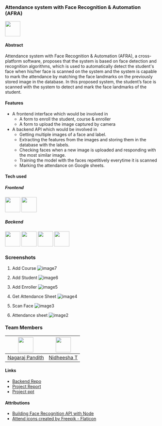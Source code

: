 ### Attendance system with Face Recognition & Automation (AFRA)
<img src="https://user-images.githubusercontent.com/83623339/208419055-c587c6fb-da93-42bc-b284-476caa6690c0.png" height="50" width="50" />

#### Abstract
Attendance system with Face Recognition & Automation (AFRA), a cross-platform software, proposes that the system is based on face detection and recognition algorithms, which is used to automatically detect the student's face when his/her face is scanned on the system and the system is capable to mark the attendance by matching the face landmarks on the previously stored image in the database. In this proposed system, the student’s face is scanned with the system to detect and mark the face landmarks of the student.

#### Features
- A frontend interface which would be involved in
  - A form to enroll the student, course & enroller
  - A form to upload the image captured by camera
- A backend API which would be involved in
  - Getting multiple images of a face and label.
  - Extracting the features from the images and storing them in the database with the labels.
  - Checking faces when a new image is uploaded and responding with the most similar image. 
  - Training the model with the faces repetitively everytime it is scanned
  - Marking the attendance on Google sheets.

#### Tech used

##### Frontend
<p>
<img src="https://media.graphassets.com/VKHHNvEETYqZRkqgjybc" height="50" width="50" />
<img src="https://www.svgrepo.com/show/354431/tailwindcss-icon.svg" height="50" width="50" />
</p>

##### Backend
<p>
<img src="https://www.svgrepo.com/show/354119/nodejs-icon.svg" height="50" width="50" />
<img src="https://www.orafox.com/wp-content/uploads/2019/01/expressjs.png" height="50" width="50" />
<img src="https://user-images.githubusercontent.com/31125521/57224752-ad3dc080-700a-11e9-85b9-1357b9f9bca4.gif" height="50" width="50" />
<img src="https://www.tutorialsteacher.com/Content/images/home/mongodb.svg" height="50" width="50" />
</p>

### Screenshots
1. Add Course
![image7](https://user-images.githubusercontent.com/83623339/208424515-be809a44-c4e2-4a17-b4ee-8de45e7d8668.png)

2. Add Student
![image6](https://user-images.githubusercontent.com/83623339/208424591-f20f8be6-e286-4354-8071-6d5440a6c639.png)

3. Add Enroller
![image5](https://user-images.githubusercontent.com/83623339/208424634-5d4f922e-befd-40cc-b88f-13e5e83fda32.png)

4. Get Attendance Sheet
![image4](https://user-images.githubusercontent.com/83623339/208424719-192e533b-345a-4bf6-8494-1c21f05803f5.png)

5. Scan Face
![image3](https://user-images.githubusercontent.com/83623339/208424770-028eeb9b-d45e-49be-aa87-d89e7181b165.png)

6. Attendance sheet
![image2](https://user-images.githubusercontent.com/83623339/208425038-44765c85-c06f-4a7d-b466-1c5c80becfa7.png)

### Team Members

| <img src = "https://avatars.githubusercontent.com/u/83623339?v=4" width="50px"> | <img src = "https://avatars.githubusercontent.com/u/91735807?v=4" width="50px"> 
| :-----------------------------------------------------------------------------: | :-----------------------------------------------------------------------------: |
|              [Nagaraj Pandith](https://github.com/nagarajpandith/)              |  [Nidheesha T](<https://github.com/NidheeshaT/](https://github.com/rudra246)>)  |               

#### Links
- [Backend Repo](https://github.com/NidheeshaT/AFRA)
- [Project Report](https://docs.google.com/document/d/1fRreLVfbWPibFXM_lDJMvD4j8uPawRcHEK-RGNgNy7Y/edit?usp=sharing)
- [Project ppt](https://www.canva.com/design/DAFU02qwkP4/S_4Ys9bPJ_74kjJ1nXCULg/view?utm_content=DAFU02qwkP4&utm_campaign=designshare&utm_medium=link&utm_source=publishsharelink)

#### Attributions
- [Building Face Recognition API with Node](https://blog.mdzulkarnine.com/building-face-recognition-api-with-nodejs-expressjs-mongodb-face-apijs)
- [Attend icons created by Freepik - Flaticon](https://www.flaticon.com/free-icons/attend)
